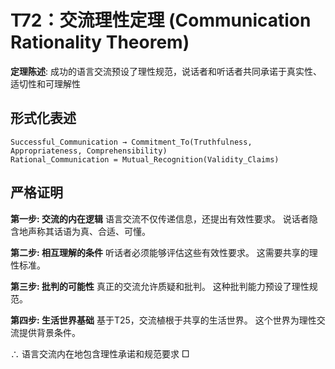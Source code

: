 # T72：交流理性定理 (Communication Rationality Theorem)

**定理陈述**: 成功的语言交流预设了理性规范，说话者和听话者共同承诺于真实性、适切性和可理解性

## 形式化表述
```
Successful_Communication → Commitment_To(Truthfulness, Appropriateness, Comprehensibility)
Rational_Communication = Mutual_Recognition(Validity_Claims)
```

## 严格证明

**第一步: 交流的内在逻辑**
语言交流不仅传递信息，还提出有效性要求。
说话者隐含地声称其话语为真、合适、可懂。

**第二步: 相互理解的条件**
听话者必须能够评估这些有效性要求。
这需要共享的理性标准。

**第三步: 批判的可能性**
真正的交流允许质疑和批判。
这种批判能力预设了理性规范。

**第四步: 生活世界基础**
基于T25，交流植根于共享的生活世界。
这个世界为理性交流提供背景条件。

∴ 语言交流内在地包含理性承诺和规范要求 □